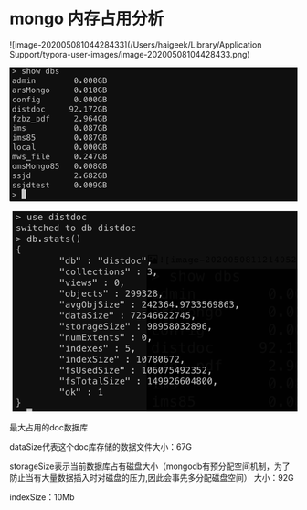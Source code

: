 

# mongo 内存占用分析



![image-20200508104428433](/Users/haigeek/Library/Application Support/typora-user-images/image-20200508104428433.png)





![image-20200508112140522](images/image-20200508112140522.png)





![image-20200508112238010](images/image-20200508112238010.png)

最大占用的doc数据库

dataSize代表这个doc库存储的数据文件大小：67G

storageSize表示当前数据库占有磁盘大小（mongodb有预分配空间机制，为了防止当有大量数据插入时对磁盘的压力,因此会事先多分配磁盘空间） 大小：92G

indexSize：10Mb